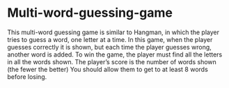 # Multi-word-guessing-game
This multi-word guessing game is similar to Hangman, in which the player tries to guess a word, one letter at a time. In this game, when the player guesses correctly it is shown, but each time the player guesses wrong, another word is added. To win the game, the player must find all the letters in all the words shown. The player’s score is the number of words shown (the fewer the better) You should allow them to get to at least 8 words before losing.
